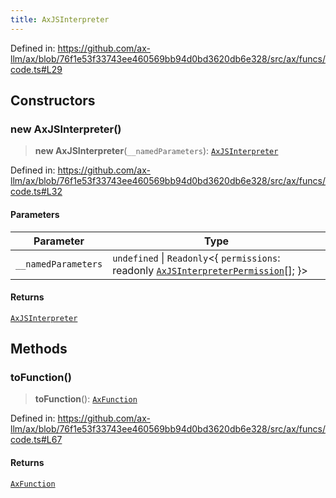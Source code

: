 ```yaml
---
title: AxJSInterpreter
---
```


Defined in: https://github.com/ax-llm/ax/blob/76f1e53f33743ee460569bb94d0bd3620db6e328/src/ax/funcs/code.ts#L29

## Constructors

<a id="constructors"></a>

### new AxJSInterpreter()

> **new AxJSInterpreter**(`__namedParameters`): [`AxJSInterpreter`](/api/#03-apidocs/classaxjsinterpreter)

Defined in: https://github.com/ax-llm/ax/blob/76f1e53f33743ee460569bb94d0bd3620db6e328/src/ax/funcs/code.ts#L32

#### Parameters

| Parameter | Type |
| ------ | ------ |
| `__namedParameters` | `undefined` \| `Readonly`\<\{ `permissions`: readonly [`AxJSInterpreterPermission`](/api/#03-apidocs/enumerationaxjsinterpreterpermission)[]; \}\> |

#### Returns

[`AxJSInterpreter`](/api/#03-apidocs/classaxjsinterpreter)

## Methods

<a id="toFunction"></a>

### toFunction()

> **toFunction**(): [`AxFunction`](/api/#03-apidocs/typealiasaxfunction)

Defined in: https://github.com/ax-llm/ax/blob/76f1e53f33743ee460569bb94d0bd3620db6e328/src/ax/funcs/code.ts#L67

#### Returns

[`AxFunction`](/api/#03-apidocs/typealiasaxfunction)
